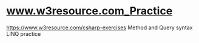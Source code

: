 # www.w3resource.com_Practice
https://www.w3resource.com/csharp-exercises
Method and Query syntax LINQ practice
